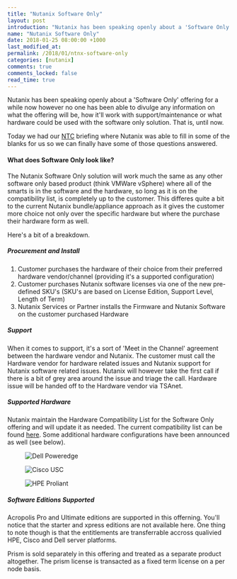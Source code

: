 ```yaml
---
title: "Nutanix Software Only"
layout: post
introduction: "Nutanix has been speaking openly about a 'Software Only' offering for a while now but no one has been able to elaborate on it, until now."
name: "Nutanix Software Only"
date: 2018-01-25 08:00:00 +1000
last_modified_at:
permalink: /2018/01/ntnx-software-only
categories: [nutanix]
comments: true
comments_locked: false
read_time: true
---
```


Nutanix has been speaking openly about a 'Software Only' offering for a while now however no one has been able to divulge any information on what the offering will be, how it'll work with support/maintenance or what hardware could be used with the software only solution. That is, until now.

Today we had our [NTC](/2018/01/NTC-2018) briefing where Nutanix was able to fill in some of the blanks for us so we can finally have some of those questions answered.

#### What does Software Only look like?
The Nutanix Software Only solution will work much the same as any other software only based product (think VMWare vSphere) where all of the smarts is in the software and the hardware, so long as it is on the compatibility list, is completely up to the customer. This differes quite a bit to the current Nutanix bundle/appliance approach as it gives the customer more choice not only over the specific hardware but where the purchase their hardware form as well. 

Here's a bit of a breakdown.

##### Procurement and Install
1. Customer purchases the hardware of their choice from their preferred hardware vendor/channel (providing it's a supported configuration)
2. Customer purchases Nutanix software licenses via one of the new pre-defined SKU's (SKU's are based on License Edition, Support Level, Length of Term)
3. Nutanix Services or Partner installs the Firmware and Nutanix Software on the customer purchased Hardware

##### Support
When it comes to support, it's a sort of 'Meet in the Channel' agreement between the hardware vendor and Nutanix. The customer must call the Hardware vendor for hardware related issues and Nutanix support for Nutanix software related issues. Nutanix will however take the first call if there is a bit of grey area around the issue and triage the call. Hardware issue will be handed off to the Hardware vendor via TSAnet.

##### Supported Hardware
Nutanix maintain the Hardware Compatibility List for the Software Only offering and will update it as needed. The current compatibility list can be found [here](https://portal.nutanix.com/#/page/docs/list?filterKey=software&filterVal=Third-Party%20Platforms). Some additional hardware configurations have been announced as well (see below).

<figure>
    <img source="/images/dell.png-lq" data-src="/images/dell.png" alt="Dell Poweredge" class="lazyload blur-up">
</figure>

<figure>
    <img source="/images/cisco.png-lq" data-src="/images/cisco.png" alt="Cisco USC" class="lazyload blur-up">
</figure>

<figure>
    <img source="/images/hpe.png-lq" data-src="/images/hpe.png" alt="HPE Proliant" class="lazyload blur-up">
</figure>

##### Software Editions Supported
Acropolis Pro and Ultimate editions are supported in this offerning. You'll notice that the starter and xpress editions are not available here. One thing to note though is that the entitlements are transferrable accross qualivied HPE, Cisco and Dell server platforms.

Prism is sold separately in this offering and treated as a separate product altogether. The prism license is transacted as a fixed term license on a per node basis.

